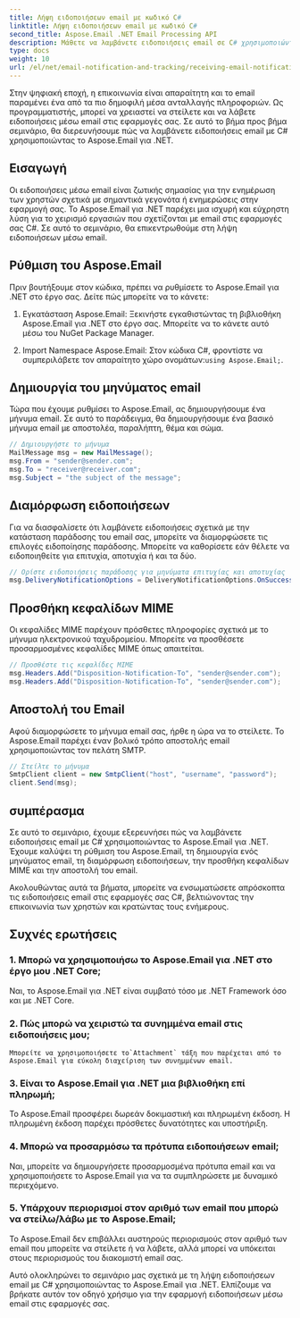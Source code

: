 ```yaml
---
title: Λήψη ειδοποιήσεων email με κωδικό C#
linktitle: Λήψη ειδοποιήσεων email με κωδικό C#
second_title: Aspose.Email .NET Email Processing API
description: Μάθετε να λαμβάνετε ειδοποιήσεις email σε C# χρησιμοποιώντας το Aspose.Email για .NET. Παρέχεται παράδειγμα αποτελεσματικού κώδικα.
type: docs
weight: 10
url: /el/net/email-notification-and-tracking/receiving-email-notifications-with-csharp-code/
---
```



Στην ψηφιακή εποχή, η επικοινωνία είναι απαραίτητη και το email παραμένει ένα από τα πιο δημοφιλή μέσα ανταλλαγής πληροφοριών. Ως προγραμματιστής, μπορεί να χρειαστεί να στείλετε και να λάβετε ειδοποιήσεις μέσω email στις εφαρμογές σας. Σε αυτό το βήμα προς βήμα σεμινάριο, θα διερευνήσουμε πώς να λαμβάνετε ειδοποιήσεις email με C# χρησιμοποιώντας το Aspose.Email για .NET.

## Εισαγωγή

Οι ειδοποιήσεις μέσω email είναι ζωτικής σημασίας για την ενημέρωση των χρηστών σχετικά με σημαντικά γεγονότα ή ενημερώσεις στην εφαρμογή σας. Το Aspose.Email για .NET παρέχει μια ισχυρή και εύχρηστη λύση για το χειρισμό εργασιών που σχετίζονται με email στις εφαρμογές σας C#. Σε αυτό το σεμινάριο, θα επικεντρωθούμε στη λήψη ειδοποιήσεων μέσω email.

## Ρύθμιση του Aspose.Email

Πριν βουτήξουμε στον κώδικα, πρέπει να ρυθμίσετε το Aspose.Email για .NET στο έργο σας. Δείτε πώς μπορείτε να το κάνετε:

1. Εγκατάσταση Aspose.Email: Ξεκινήστε εγκαθιστώντας τη βιβλιοθήκη Aspose.Email για .NET στο έργο σας. Μπορείτε να το κάνετε αυτό μέσω του NuGet Package Manager.

2.  Import Namespace Aspose.Email: Στον κώδικα C#, φροντίστε να συμπεριλάβετε τον απαραίτητο χώρο ονομάτων:`using Aspose.Email;`.

## Δημιουργία του μηνύματος email

Τώρα που έχουμε ρυθμίσει το Aspose.Email, ας δημιουργήσουμε ένα μήνυμα email. Σε αυτό το παράδειγμα, θα δημιουργήσουμε ένα βασικό μήνυμα email με αποστολέα, παραλήπτη, θέμα και σώμα.

```csharp
// Δημιουργήστε το μήνυμα
MailMessage msg = new MailMessage();
msg.From = "sender@sender.com";
msg.To = "receiver@receiver.com";
msg.Subject = "the subject of the message";
```

## Διαμόρφωση ειδοποιήσεων

Για να διασφαλίσετε ότι λαμβάνετε ειδοποιήσεις σχετικά με την κατάσταση παράδοσης του email σας, μπορείτε να διαμορφώσετε τις επιλογές ειδοποίησης παράδοσης. Μπορείτε να καθορίσετε εάν θέλετε να ειδοποιηθείτε για επιτυχία, αποτυχία ή και τα δύο.

```csharp
// Ορίστε ειδοποιήσεις παράδοσης για μηνύματα επιτυχίας και αποτυχίας
msg.DeliveryNotificationOptions = DeliveryNotificationOptions.OnSuccess | DeliveryNotificationOptions.OnFailure;
```

## Προσθήκη κεφαλίδων MIME

Οι κεφαλίδες MIME παρέχουν πρόσθετες πληροφορίες σχετικά με το μήνυμα ηλεκτρονικού ταχυδρομείου. Μπορείτε να προσθέσετε προσαρμοσμένες κεφαλίδες MIME όπως απαιτείται.

```csharp
// Προσθέστε τις κεφαλίδες MIME
msg.Headers.Add("Disposition-Notification-To", "sender@sender.com");
msg.Headers.Add("Disposition-Notification-To", "sender@sender.com");
```

## Αποστολή του Email

Αφού διαμορφώσετε το μήνυμα email σας, ήρθε η ώρα να το στείλετε. Το Aspose.Email παρέχει έναν βολικό τρόπο αποστολής email χρησιμοποιώντας τον πελάτη SMTP.

```csharp
// Στείλτε το μήνυμα
SmtpClient client = new SmtpClient("host", "username", "password");
client.Send(msg);
```

## συμπέρασμα

Σε αυτό το σεμινάριο, έχουμε εξερευνήσει πώς να λαμβάνετε ειδοποιήσεις email με C# χρησιμοποιώντας το Aspose.Email για .NET. Έχουμε καλύψει τη ρύθμιση του Aspose.Email, τη δημιουργία ενός μηνύματος email, τη διαμόρφωση ειδοποιήσεων, την προσθήκη κεφαλίδων MIME και την αποστολή του email.

Ακολουθώντας αυτά τα βήματα, μπορείτε να ενσωματώσετε απρόσκοπτα τις ειδοποιήσεις email στις εφαρμογές σας C#, βελτιώνοντας την επικοινωνία των χρηστών και κρατώντας τους ενήμερους.

## Συχνές ερωτήσεις

### 1. Μπορώ να χρησιμοποιήσω το Aspose.Email για .NET στο έργο μου .NET Core;
   Ναι, το Aspose.Email για .NET είναι συμβατό τόσο με .NET Framework όσο και με .NET Core.

### 2. Πώς μπορώ να χειριστώ τα συνημμένα email στις ειδοποιήσεις μου;
    Μπορείτε να χρησιμοποιήσετε το`Attachment` τάξη που παρέχεται από το Aspose.Email για εύκολη διαχείριση των συνημμένων email.

### 3. Είναι το Aspose.Email για .NET μια βιβλιοθήκη επί πληρωμή;
   Το Aspose.Email προσφέρει δωρεάν δοκιμαστική και πληρωμένη έκδοση. Η πληρωμένη έκδοση παρέχει πρόσθετες δυνατότητες και υποστήριξη.

### 4. Μπορώ να προσαρμόσω τα πρότυπα ειδοποιήσεων email;
   Ναι, μπορείτε να δημιουργήσετε προσαρμοσμένα πρότυπα email και να χρησιμοποιήσετε το Aspose.Email για να τα συμπληρώσετε με δυναμικό περιεχόμενο.

### 5. Υπάρχουν περιορισμοί στον αριθμό των email που μπορώ να στείλω/λάβω με το Aspose.Email;
   Το Aspose.Email δεν επιβάλλει αυστηρούς περιορισμούς στον αριθμό των email που μπορείτε να στείλετε ή να λάβετε, αλλά μπορεί να υπόκειται στους περιορισμούς του διακομιστή email σας.

Αυτό ολοκληρώνει το σεμινάριο μας σχετικά με τη λήψη ειδοποιήσεων email με C# χρησιμοποιώντας το Aspose.Email για .NET. Ελπίζουμε να βρήκατε αυτόν τον οδηγό χρήσιμο για την εφαρμογή ειδοποιήσεων μέσω email στις εφαρμογές σας. 